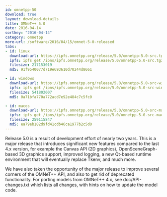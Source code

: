 ```yaml
---
id: omnetpp-50
download: true
layout: download-details
title: OMNeT++ 5.0
date: 2016-04-14
sortkey: "2016-04-14"
category: omnetpp
more-url: /software/2016/04/15/omnet-5-0-released
tabs:
- id: linux
  download-url: https://ipfs.omnetpp.org/release/5.0/omnetpp-5.0-src.tgz
  ipfs: ipfs get /ipns/ipfs.omnetpp.org/release/5.0/omnetpp-5.0-src.tgz
  filesize: 217153019
  md5: 91f9540077d719e693610d70244d8661

- id: windows
  download-url: https://ipfs.omnetpp.org/release/5.0/omnetpp-5.0-src-windows.zip
  ipfs: ipfs get /ipns/ipfs.omnetpp.org/release/5.0/omnetpp-5.0-src-windows.zip
  filesize: 541802007
  md5: 0a71bfa770a772acd7e92e484c7c5fc0

- id: macos
  download-url: https://ipfs.omnetpp.org/release/5.0/omnetpp-5.0-src-macosx.tgz
  ipfs: ipfs get /ipns/ipfs.omnetpp.org/release/5.0/omnetpp-5.0-src-macosx.tgz
  filesize: 259115847
  md5: ea79eb182d9fd41cdb46ca1977b2c5d0
---
```


Release 5.0 is a result of development effort of nearly two years. This is a major release that introduces significant new features compared to the last 4.x version, for example the Canvas API (2D graphics), OpenSceneGraph-based 3D graphics support, improved logging, a new Qt-based runtime environment that will eventually replace Tkenv, and much more.

We have also taken the opportunity of the major release to improve several corners of the OMNeT++ API, and also to get rid of deprecated functionality. For porting models from OMNeT++ 4.x, see doc/API-changes.txt which lists all changes, with hints on how to update the model code.

